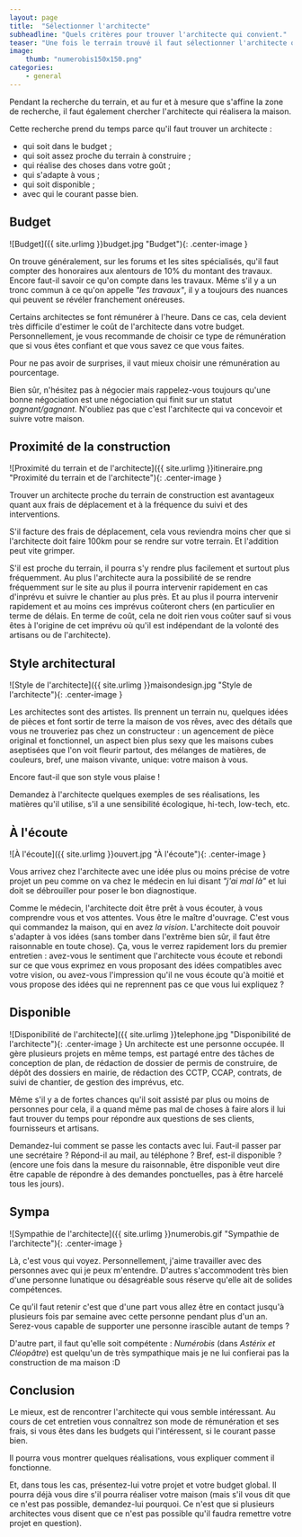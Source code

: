 ```yaml
---
layout: page
title:  "Sélectionner l'architecte"
subheadline: "Quels critères pour trouver l'architecte qui convient."
teaser: "Une fois le terrain trouvé il faut sélectionner l'architecte qui va réaliser votre maison. "
image: 
	thumb: "numerobis150x150.png"
categories:
    - general
---
```

Pendant la recherche du terrain, et au fur et à mesure que s'affine la zone de recherche, il faut également chercher l'architecte qui réalisera la maison.

Cette recherche prend du temps parce qu'il faut trouver un architecte :

- qui soit dans le budget ;
- qui soit assez proche du terrain à construire ;
- qui réalise des choses dans votre goût ;
- qui s'adapte à vous ;
- qui soit disponible ;
- avec qui le courant passe bien.


## Budget
![Budget]({{ site.urlimg }}budget.jpg "Budget"){: .center-image }

On trouve généralement, sur les forums et les sites spécialisés, qu'il faut compter des honoraires aux alentours de 10% du montant des travaux. Encore faut-il savoir ce qu'on compte dans les travaux. Même s'il y a un tronc commun à ce qu'on appelle *"les travaux"*, il y a toujours  des nuances qui peuvent se révéler franchement onéreuses. 

Certains architectes se font rémunérer à l'heure. Dans ce cas, cela devient très difficile d'estimer le coût de l'architecte dans votre budget. Personnellement, je vous recommande de choisir ce type de rémunération que si vous êtes confiant et que vous savez ce que vous faites. 

Pour ne pas avoir de surprises, il vaut mieux choisir une rémunération au pourcentage.

Bien sûr, n'hésitez pas à négocier mais rappelez-vous toujours qu'une bonne négociation est une négociation qui finit sur un statut *gagnant/gagnant*. N'oubliez pas que c'est l'architecte qui va concevoir et suivre votre maison.


## Proximité de la construction
![Proximité du terrain et de l'architecte]({{ site.urlimg }}itineraire.png "Proximité du terrain et de l'architecte"){: .center-image }

Trouver un architecte proche du terrain de construction est avantageux quant aux frais de déplacement et à la fréquence du suivi et des interventions.

S'il facture des frais de déplacement, cela vous reviendra moins cher que si l'architecte doit faire 100km pour se rendre sur votre terrain. Et l'addition peut vite grimper.

S'il est proche du terrain, il pourra s'y rendre plus facilement et surtout plus fréquemment. Au plus l'architecte aura la possibilité de se rendre fréquemment sur le site au plus il pourra intervenir rapidement en cas d'inprévu et suivre le chantier au plus près. Et au plus il pourra intervenir rapidement et au moins ces imprévus coûteront chers (en particulier en terme de délais. En terme de coût, cela ne doit rien vous coûter sauf si vous êtes à l'origine de cet imprévu où qu'il est indépendant de la volonté des artisans ou de l'architecte).


## Style architectural
![Style de l'architecte]({{ site.urlimg }}maisondesign.jpg "Style de l'architecte"){: .center-image }

Les architectes sont des artistes. Ils prennent un terrain nu, quelques idées de pièces et font sortir de terre la maison de vos rêves, avec des détails que vous ne trouveriez pas chez un constructeur : un agencement de pièce original et fonctionnel, un aspect bien plus sexy que les maisons cubes aseptisées que l'on voit fleurir partout, des mélanges de matières, de couleurs, bref, une maison vivante, unique: votre maison à vous. 

Encore faut-il que son style vous plaise !

Demandez à l'architecte quelques exemples de ses réalisations, les matières qu'il utilise, s'il a une sensibilité écologique, hi-tech, low-tech, etc.

## À l'écoute
![À l'écoute]({{ site.urlimg }}ouvert.jpg "À l'écoute"){: .center-image }

Vous arrivez chez l'architecte avec une idée plus ou moins précise de votre projet un peu comme on va chez le médecin en lui disant *"j'ai mal là"* et lui doit se débrouiller pour poser le bon diagnostique.

Comme le médecin, l'architecte doit être prêt à vous écouter, à vous comprendre vous et vos attentes. Vous être le maître d'ouvrage. C'est vous qui commandez la maison, qui en avez *la vision*. L'architecte doit pouvoir s'adapter à vos idées (sans tomber dans l'extrême bien sûr, il faut être raisonnable en toute chose). Ça, vous le verrez rapidement lors du premier entretien : avez-vous le sentiment que l'architecte vous écoute et rebondi sur ce que vous exprimez en vous proposant des idées compatibles avec votre vision, ou avez-vous l'impression qu'il ne vous écoute qu'à moitié et vous propose des idées qui ne reprennent pas ce que vous lui expliquez ?

## Disponible
![Disponibilité de l'architecte]({{ site.urlimg }}telephone.jpg "Disponibilité de l'architecte"){: .center-image }
Un architecte est une personne occupée. Il gère plusieurs projets en même temps, est partagé entre des tâches de conception de plan, de rédaction de dossier de permis de construire, de dépôt des dossiers en mairie, de rédaction des CCTP, CCAP, contrats, de suivi de chantier, de gestion des imprévus, etc. 

Même s'il y a de fortes chances qu'il soit assisté par plus ou moins de personnes pour cela, il a quand même pas mal de choses à faire alors il lui faut trouver du temps pour répondre aux questions de ses clients, fournisseurs et artisans. 

Demandez-lui comment se passe les contacts avec lui. Faut-il passer par une secrétaire ? Répond-il au mail, au téléphone ? Bref, est-il disponible ? (encore une fois dans la mesure du raisonnable, être disponible veut dire être capable de répondre à des demandes ponctuelles, pas à être harcelé tous les jours).

## Sympa
![Sympathie de l'architecte]({{ site.urlimg }}numerobis.gif "Sympathie de l'architecte"){: .center-image }

Là, c'est vous qui voyez. Personnellement, j'aime travailler avec des personnes avec qui je peux m'entendre. D'autres s'accommodent très bien d'une personne lunatique ou désagréable sous réserve qu'elle ait de solides compétences.

Ce qu'il faut retenir c'est que d'une part vous allez être en contact jusqu'à plusieurs fois par semaine avec cette personne pendant plus d'un an. Serez-vous capable de supporter une personne irascible autant de temps ? 

D'autre part, il faut qu'elle soit compétente : *Numérobis* (dans *Astérix et Cléopâtre*) est quelqu'un de très sympathique mais je ne lui confierai pas la construction de ma maison :D


## Conclusion
Le mieux, est de rencontrer l'architecte qui vous semble intéressant. Au cours de cet entretien vous connaîtrez son mode de rémunération et ses frais, si vous êtes dans les budgets qui l'intéressent, si le courant passe bien. 

Il pourra vous montrer quelques réalisations, vous expliquer comment il fonctionne.

Et, dans tous les cas, présentez-lui votre projet et votre budget global. Il pourra déjà vous dire s'il pourra réaliser votre maison (mais s'il vous dit que ce n'est pas possible, demandez-lui pourquoi. Ce n'est que si plusieurs architectes vous disent que ce n'est pas possible qu'il faudra remettre votre projet en question).
